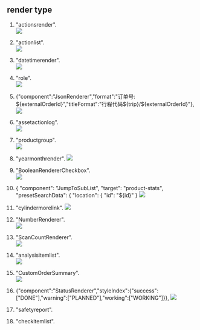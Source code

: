 
## render type #

1. "actionsrender".  
![](images/actionsrender.png)

2. "actionlist".  
![](images/actionlist.png)

3. "datetimerender".  
![](images/datetimerender.png)

4. "role".  
![](images/role.png)

5. {"component":"JsonRenderer","format":"订单号: ${externalOrderId}","titleFormat":"行程代码${trip}/${externalOrderId}"},  
![](images/special-JsonRender.png)

6. "assetactionlog".  
![](images/assetactionlog.png)

7. "productgroup".  
![](images/productgroup.png)

8. "yearmonthrender". 
![](images/productgroup.png)

9. "BooleanRendererCheckbox".  
![](images/BooleanRendererCheckbox.png)

10.  {
                "component": "JumpToSubList",
                "target": "product-stats",
                "presetSearchData": {
                  "location": {
                    "id": "${id}"
                  }
![](images/special-JumpToSubList.png)
                  

11. "cylindermorelink". 
![](images/cylindermorelink.png)

12. "NumberRenderer".  
![](images/NumberRenderer.png)

13. "ScanCountRenderer".  
![](images/ScanCountRenderer.png)

14. "analysisitemlist".  
![](images/analysisitemlist.png)

15. "CustomOrderSummary".  
![](images/CustomOrderSummary.png)


16. {"component":"StatusRenderer","styleIndex":{"success":["DONE"],"warning":["PLANNED"],"working":["WORKING"]}},
![](images/CustomOrderSummary.png)

17. "safetyreport".  

18. "checkitemlist".  

